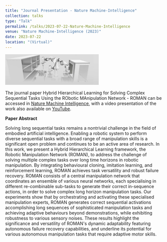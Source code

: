 ```yaml
---
title: "Journal Presentation - Nature Machine-Intelligence"
collection: talks
type: "Talk"
permalink: /talks/2023-07-22-Nature-Machine-Intelligence
venue: "Nature Machine-Intelligence (2023)"
date: 2023-07-22
location: "(Virtual)"
---
```


<img src="/images/nmi_cover.png" alt="Description of image" width="300"/>

The journal paper Hybrid Hierarchical Learning for Solving Complex Sequential Tasks Using the RObotic MAnipulation Network - ROMAN can be accessed in [Nature Machine Intelligence](https://www.nature.com/articles/s42256-023-00709-2), with a video presentation of the work also available on [YouTube](https://www.youtube.com/watch?v=msWtPeOwLzc). 


<b> Paper Abstract </b>

Solving long sequential tasks remains a nontrivial challenge in the field of embodied artificial intelligence. Enabling a robotic system to perform diverse sequential tasks with a broad range of manipulation skills is a significant open problem and continues to be an active area of research. In this work, we present a Hybrid Hierarchical Learning framework, the Robotic Manipulation Network (ROMAN), to address the challenge of solving multiple complex tasks over long time horizons in robotic manipulation. By integrating behavioural cloning, imitation learning, and reinforcement learning, ROMAN achieves task versatility and robust failure recovery. ROMAN consists of a central manipulation network that coordinates an ensemble of various neural networks, each specialising in different re-combinable sub-tasks to generate their correct in-sequence actions, in order to solve complex long horizon manipulation tasks. Our experiments show that by orchestrating and activating these specialised manipulation experts, ROMAN generates correct sequential activations accomplishing long sequences of sophisticated manipulation tasks and achieving adaptive behaviours beyond demonstrations, while exhibiting robustness to various sensory noises. These results highlight the significance and versatility of ROMAN's dynamic adaptability featuring autonomous failure recovery capabilities, and underline its potential for various autonomous manipulation tasks that require adaptive motor skills.


